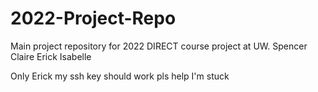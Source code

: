 # 2022-Project-Repo
Main project repository for 2022 DIRECT course project at UW.
Spencer
Claire
Erick
Isabelle



Only Erick
my ssh key should work pls
help
I'm stuck
